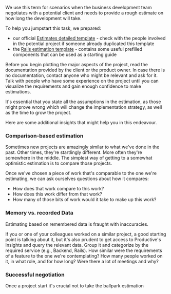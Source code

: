 We use this term for scenarios when the business development team negotiates with a potential client and needs to provide a rough estimate on how long the development will take.

To help you jumpstart this task, we prepared:

* our official [Estimates detailed template](https://docs.google.com/spreadsheets/d/1SHeL-7NNmobVgEbNAY5ggLrEHh2iclG-G5u1BF53SH4/edit#gid=238358947) - check with the people involved in the potential project if someone already duplicated this template
* the [Rails estimation template](https://docs.google.com/spreadsheets/d/1vXm2OPBFw1fAgUZEoXLkJNZualOqrZBRd9EKvpIzrY8) - contains some useful prefilled components that can be used as a starting guide

Before you begin plotting the major aspects of the project, read the documentation provided by the client or the product owner. In case there is no documentation, contact anyone who might be relevant and ask for it. Talk with people who have some experience on the project until you can visualize the requirements and gain enough confidence to make estimations.

It's essential that you state all the assumptions in the estimation, as those might prove wrong which will change the implementation strategy, as well as the time to grow the project.

Here are some additional insights that might help you in this endeavour.

### Comparison-based estimation
Sometimes new projects are amazingly similar to what we've done in the past. Other times, they're startlingly different. More often they're somewhere in the middle. The simplest way of getting to a somewhat optimistic estimation is to compare those projects.

Once we've chosen a piece of work that's comparable to the one we're estimating, we can ask ourselves questions about how it compares:

* How does that work compare to this work?
* How does this work differ from that work?
* How many of those bits of work would it take to make up this work?

### Memory vs. recorded Data
Estimating based on remembered data is fraught with inaccuracies.

If you or one of your colleagues worked on a similar project, a good starting point is talking about it, but it's also prudent to get access to Productive's Insights and query the relevant data. Group it and categorize by the required service (e.g., Backend, Rails). How similar were the requirements of a feature to the one we're contemplating? How many people worked on it, in what role, and for how long? Were there a lot of meetings and why?

### Successful negotiation
Once a project start it's crucial not to take the ballpark estimation
